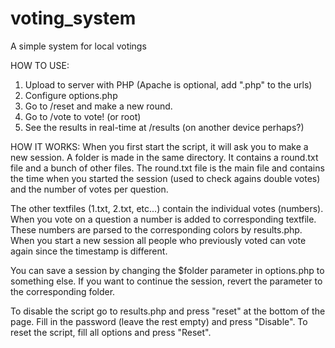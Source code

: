 voting_system
=============

A simple system for local votings

HOW TO USE:
  1. Upload to server with PHP (Apache is optional, add ".php" to the urls)
  2. Configure options.php
  3. Go to /reset and make a new round.
  4. Go to /vote to vote! (or root)
  5. See the results in real-time at /results (on another device perhaps?)

HOW IT WORKS:
  When you first start the script, it will ask you to make a new session.
  A folder is made in the same directory. It contains a round.txt file and a bunch of other files.
  The round.txt file is the main file and contains the time when you
  started the session (used to check agains double votes) and the number of votes per question.
  
  The other textfiles (1.txt, 2.txt, etc...) contain the individual votes (numbers).
  When you vote on a question a number is added to corresponding textfile.
  These numbers are parsed to the corresponding colors by results.php. When you start a new session
  all people who previously voted can vote again since the timestamp is different.
  
  You can save a session by changing the $folder parameter in options.php to something else.
  If you want to continue the session, revert the parameter to the corresponding folder.
  
  To disable the script go to results.php and press "reset" at the bottom of the page.
  Fill in the password (leave the rest empty) and press "Disable". To reset the script,
  fill all options and press "Reset".